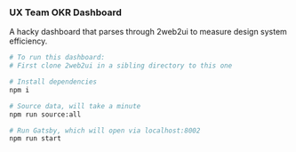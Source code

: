 ### UX Team OKR Dashboard

A hacky dashboard that parses through 2web2ui to measure design system efficiency.

```bash
# To run this dashboard:
# First clone 2web2ui in a sibling directory to this one

# Install dependencies
npm i 

# Source data, will take a minute
npm run source:all

# Run Gatsby, which will open via localhost:8002
npm run start
```
